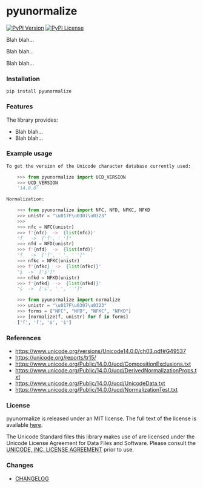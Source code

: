 # pyunormalize
[![PyPI Version](https://img.shields.io/pypi/v/pyunormalize.svg)](https://pypi.python.org/pypi/pyunormalize) [![PyPI License](https://img.shields.io/pypi/l/pyunormalize.svg)](https://pypi.python.org/pypi/pyunormalize)

Blah blah...

Blah blah...

Blah blah...

### Installation
```shell
pip install pyunormalize
```

### Features
The library provides:

* Blah blah...
* Blah blah...

### Example usage
```python
To get the version of the Unicode character database currently used:

    >>> from pyunormalize import UCD_VERSION
    >>> UCD_VERSION
    '14.0.0'

Normalization:

    >>> from pyunormalize import NFC, NFD, NFKC, NFKD
    >>> unistr = "\u017F\u0307\u0323"
    >>> 
    >>> nfc = NFC(unistr)
    >>> f'{nfc}  ->  {list(nfc)}'
    "ẛ̣  ->  ['ẛ', '̣']"
    >>> nfd = NFD(unistr)
    >>> f'{nfd}  ->  {list(nfd)}'
    "ẛ̣  ->  ['ſ', '̣', '̇']"
    >>> nfkc = NFKC(unistr)
    >>> f'{nfkc}  ->  {list(nfkc)}'
    "ṩ  ->  ['ṩ']"
    >>> nfkd = NFKD(unistr)
    >>> f'{nfkd}  ->  {list(nfkd)}'
    "ṩ  ->  ['s', '̣', '̇']"

    >>> from pyunormalize import normalize
    >>> unistr = "\u017F\u0307\u0323"
    >>> forms = ["NFC", "NFD", "NFKC", "NFKD"]
    >>> [normalize(f, unistr) for f in forms]
    ['ẛ̣', 'ẛ̣', 'ṩ', 'ṩ']
```

### References
* https://www.unicode.org/versions/Unicode14.0.0/ch03.pdf#G49537
* https://unicode.org/reports/tr15/
* https://www.unicode.org/Public/14.0.0/ucd/CompositionExclusions.txt
* https://www.unicode.org/Public/14.0.0/ucd/DerivedNormalizationProps.txt
* https://www.unicode.org/Public/14.0.0/ucd/UnicodeData.txt
* https://www.unicode.org/Public/14.0.0/ucd/NormalizationTest.txt

### License
pyunormalize is released under an MIT license. The full text of the license is available [here](https://github.com/mlodewijck/pyunormalize/blob/master/LICENSE).

The Unicode Standard files this library makes use of are licensed under the Unicode License Agreement for Data Files and Software. Please consult the [UNICODE, INC. LICENSE AGREEMENT](https://www.unicode.org/license.html) prior to use.

### Changes
* [CHANGELOG](https://github.com/mlodewijck/pyunormalize/blob/master/CHANGELOG.md)
